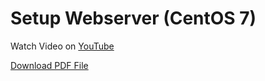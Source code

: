 # Setup Webserver (CentOS 7)



Watch Video on [YouTube]("https://www.youtube.com/bansokthen")

[Download PDF File](https://github.com/bsthen/pdf_setup_webserver/raw/main/setup_webserver_by_sothen_ban.pdf)
